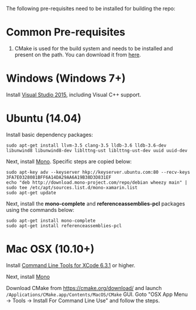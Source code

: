 The following pre-requisites need to be installed for building the repo:

# Common Pre-requisites

1. CMake is used for the build system and needs to be installed and present on the path. You can download it from [here](http://www.cmake.org/download/).

# Windows (Windows 7+)

Install [Visual Studio 2015](https://www.visualstudio.com/en-us/products/visual-studio-community-vs.aspx), including Visual C++ support.

# Ubuntu (14.04)

Install basic dependency packages:

```
sudo apt-get install llvm-3.5 clang-3.5 lldb-3.6 lldb-3.6-dev libunwind8 libunwind8-dev liblttng-ust liblttng-ust-dev uuid uuid-dev
```


Next, install [Mono](http://www.mono-project.com/docs/getting-started/install/linux/#debian-ubuntu-and-derivatives). Specific steps are copied below:

```
sudo apt-key adv --keyserver hkp://keyserver.ubuntu.com:80 --recv-keys 3FA7E0328081BFF6A14DA29AA6A19B38D3D831EF
echo "deb http://download.mono-project.com/repo/debian wheezy main" | sudo tee /etc/apt/sources.list.d/mono-xamarin.list
sudo apt-get update
```

Next, install the **mono-complete** and **referenceassemblies-pcl** packages using the commands below:

```
sudo apt-get install mono-complete
sudo apt-get install referenceassemblies-pcl
```

# Mac OSX (10.10+)

Install [Command Line Tools for XCode 6.3.1](https://developer.apple.com/xcode/download/) or higher. 

Next, install [Mono](http://www.mono-project.com/docs/getting-started/install/mac/)

Download CMake from https://cmake.org/download/ and launch `/Applications/CMake.app/Contents/MacOS/CMake` GUI. Goto "OSX App Menu -> Tools -> Install For Command Line Use" and follow the steps.
